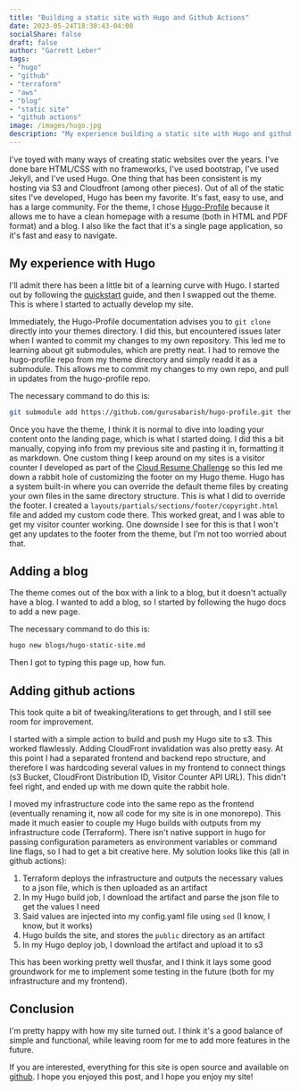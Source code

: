 ```yaml
---
title: "Building a static site with Hugo and Github Actions"
date: 2023-05-24T18:30:43-04:00
socialShare: false
draft: false
author: "Garrett Leber"
tags:
- "hugo"
- "github"
- "terraform"
- "aws"
- "blog"
- "static site"
- "github actions"
image: /images/hugo.jpg
description: "My experience building a static site with Hugo and github actions"
---
```


I've toyed with many ways of creating static websites over the years. I've done bare HTML/CSS with no frameworks, I've used bootstrap, I've used Jekyll, and I've used Hugo. One thing that has been consistent is my hosting via S3 and Cloudfront (among other pieces). Out of all of the static sites I've developed, Hugo has been my favorite. It's fast, easy to use, and has a large community. For the theme, I chose [Hugo-Profile](https://github.com/gurusabarish/hugo-profile) because it allows me to have a clean homepage with a resume (both in HTML and PDF format) and a blog. I also like the fact that it's a single page application, so it's fast and easy to navigate.

## My experience with Hugo

I'll admit there has been a little bit of a learning curve with Hugo. I started out by following the [quickstart](https://gohugo.io/getting-started/quick-start/) guide, and then I swapped out the theme. This is where I started to actually develop my site.

Immediately, the Hugo-Profile documentation advises you to `git clone` directly into your themes directory. I did this, but encountered issues later when I wanted to commit my changes to my own repository. This led me to learning about git submodules, which are pretty neat. I had to remove the hugo-profile repo from my theme directory and simply readd it as a submodule. This allows me to commit my changes to my own repo, and pull in updates from the hugo-profile repo.

The necessary command to do this is:

```bash
git submodule add https://github.com/gurusabarish/hugo-profile.git themes/hugo-profile
```

Once you have the theme, I think it is normal to dive into loading your content onto the landing page, which is what I started doing. I did this a bit manually, copying info from my previous site and pasting it in, formatting it as markdown. One custom thing I keep around on my sites is a visitor counter I developed as part of the [Cloud Resume Challenge](https://cloudresumechallenge.dev/) so this led me down a rabbit hole of customizing the footer on my Hugo theme. Hugo has a system built-in where you can override the default theme files by creating your own files in the same directory structure. This is what I did to override the footer. I created a `layouts/partials/sections/footer/copyright.html` file and added my custom code there. This worked great, and I was able to get my visitor counter working. One downside I see for this is that I won't get any updates to the footer from the theme, but I'm not too worried about that.

## Adding a blog

The theme comes out of the box with a link to a blog, but it doesn't actually have a blog. I wanted to add a blog, so I started by following the hugo docs to add a new page.

The necessary command to do this is:

```bash
hugo new blogs/hugo-static-site.md
```

Then I got to typing this page up, how fun.

## Adding github actions

This took quite a bit of tweaking/iterations to get through, and I still see room for improvement.

I started with a simple action to build and push my Hugo site to s3. This worked flawlessly. Adding CloudFront invalidation was also pretty easy. At this point I had a separated frontend and backend repo structure, and therefore I was hardcoding several values in my frontend to connect things (s3 Bucket, CloudFront Distribution ID, Visitor Counter API URL). This didn't feel right, and ended up with me down quite the rabbit hole.

I moved my infrastructure code into the same repo as the frontend (eventually renaming it, now all code for my site is in one monorepo). This made it much easier to couple my Hugo builds with outputs from my infrastructure code (Terraform). There isn't native support in hugo for passing configuration parameters as environment variables or command line flags, so I had to get a bit creative here. My solution looks like this (all in github actions):

1. Terraform deploys the infrastructure and outputs the necessary values to a json file, which is then uploaded as an artifact
2. In my Hugo build job, I download the artifact and parse the json file to get the values I need
3. Said values are injected into my config.yaml file using `sed` (I know, I know, but it works)
4. Hugo builds the site, and stores the `public` directory as an artifact
5. In my Hugo deploy job, I download the artifact and upload it to s3

This has been working pretty well thusfar, and I think it lays some good groundwork for me to implement some testing in the future (both for my infrastructure and my frontend).

## Conclusion

I'm pretty happy with how my site turned out. I think it's a good balance of simple and functional, while leaving room for me to add more features in the future.

If you are interested, everything for this site is open source and available on [github](https://github.com/tcpkump/garrettleber.com). I hope you enjoyed this post, and I hope you enjoy my site!
